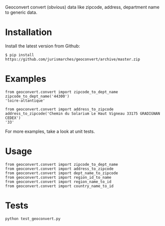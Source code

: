 Geoconvert convert (obvious) data like zipcode, address, department name to generic data.

Installation
============

Install the latest version from Github:

    $ pip install https://github.com/jurismarches/geoconvert/archive/master.zip

Examples
========

    from geoconvert.convert import zipcode_to_dept_name
    zipcode_to_dept_name('44300')
    'loire-altantique'

    from geoconvert.convert import address_to_zipcode
    address_to_zipcode('Chemin du Solarium Le Haut Vigneau 33175 GRADIGNAN CEDEX')
    '33'

For more examples, take a look at unit tests.

Usage
=====

    from geoconvert.convert import zipcode_to_dept_name
    from geoconvert.convert import address_to_zipcode
    from geoconvert.convert import dept_name_to_zipcode
    from geoconvert.convert import region_id_to_name
    from geoconvert.convert import region_name_to_id
    from geoconvert.convert import country_name_to_id

Tests
=====

    python test_geoconvert.py
